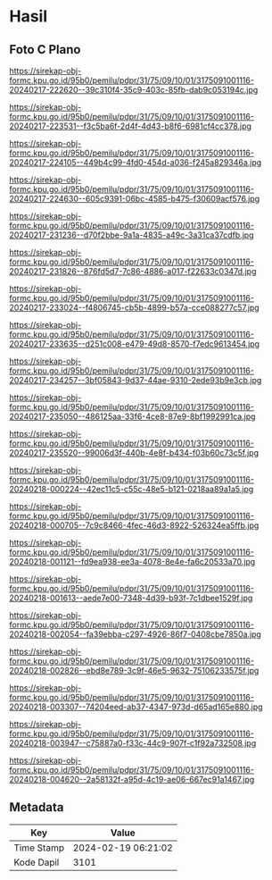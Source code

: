 # Hasil

## Foto C Plano

https://sirekap-obj-formc.kpu.go.id/95b0/pemilu/pdpr/31/75/09/10/01/3175091001116-20240217-222620--39c310f4-35c9-403c-85fb-dab9c053194c.jpg

https://sirekap-obj-formc.kpu.go.id/95b0/pemilu/pdpr/31/75/09/10/01/3175091001116-20240217-223531--f3c5ba6f-2d4f-4d43-b8f6-6981cf4cc378.jpg

https://sirekap-obj-formc.kpu.go.id/95b0/pemilu/pdpr/31/75/09/10/01/3175091001116-20240217-224105--449b4c99-4fd0-454d-a036-f245a829346a.jpg

https://sirekap-obj-formc.kpu.go.id/95b0/pemilu/pdpr/31/75/09/10/01/3175091001116-20240217-224630--605c9391-06bc-4585-b475-f30609acf576.jpg

https://sirekap-obj-formc.kpu.go.id/95b0/pemilu/pdpr/31/75/09/10/01/3175091001116-20240217-231236--d70f2bbe-9a1a-4835-a49c-3a31ca37cdfb.jpg

https://sirekap-obj-formc.kpu.go.id/95b0/pemilu/pdpr/31/75/09/10/01/3175091001116-20240217-231826--876fd5d7-7c86-4886-a017-f22633c0347d.jpg

https://sirekap-obj-formc.kpu.go.id/95b0/pemilu/pdpr/31/75/09/10/01/3175091001116-20240217-233024--f4806745-cb5b-4899-b57a-cce088277c57.jpg

https://sirekap-obj-formc.kpu.go.id/95b0/pemilu/pdpr/31/75/09/10/01/3175091001116-20240217-233635--d251c008-e479-49d8-8570-f7edc9613454.jpg

https://sirekap-obj-formc.kpu.go.id/95b0/pemilu/pdpr/31/75/09/10/01/3175091001116-20240217-234257--3bf05843-9d37-44ae-9310-2ede93b9e3cb.jpg

https://sirekap-obj-formc.kpu.go.id/95b0/pemilu/pdpr/31/75/09/10/01/3175091001116-20240217-235050--486125aa-33f6-4ce8-87e9-8bf1992991ca.jpg

https://sirekap-obj-formc.kpu.go.id/95b0/pemilu/pdpr/31/75/09/10/01/3175091001116-20240217-235520--99006d3f-440b-4e8f-b434-f03b60c73c5f.jpg

https://sirekap-obj-formc.kpu.go.id/95b0/pemilu/pdpr/31/75/09/10/01/3175091001116-20240218-000224--42ec11c5-c55c-48e5-b121-0218aa89a1a5.jpg

https://sirekap-obj-formc.kpu.go.id/95b0/pemilu/pdpr/31/75/09/10/01/3175091001116-20240218-000705--7c9c8466-4fec-46d3-8922-526324ea5ffb.jpg

https://sirekap-obj-formc.kpu.go.id/95b0/pemilu/pdpr/31/75/09/10/01/3175091001116-20240218-001121--fd9ea938-ee3a-4078-8e4e-fa6c20533a70.jpg

https://sirekap-obj-formc.kpu.go.id/95b0/pemilu/pdpr/31/75/09/10/01/3175091001116-20240218-001613--aede7e00-7348-4d39-b93f-7c1dbee1529f.jpg

https://sirekap-obj-formc.kpu.go.id/95b0/pemilu/pdpr/31/75/09/10/01/3175091001116-20240218-002054--fa39ebba-c297-4926-86f7-0408cbe7850a.jpg

https://sirekap-obj-formc.kpu.go.id/95b0/pemilu/pdpr/31/75/09/10/01/3175091001116-20240218-002826--ebd8e789-3c9f-46e5-9632-75106233575f.jpg

https://sirekap-obj-formc.kpu.go.id/95b0/pemilu/pdpr/31/75/09/10/01/3175091001116-20240218-003307--74204eed-ab37-4347-973d-d65ad165e880.jpg

https://sirekap-obj-formc.kpu.go.id/95b0/pemilu/pdpr/31/75/09/10/01/3175091001116-20240218-003947--c75887a0-f33c-44c9-907f-c1f92a732508.jpg

https://sirekap-obj-formc.kpu.go.id/95b0/pemilu/pdpr/31/75/09/10/01/3175091001116-20240218-004620--2a58132f-a95d-4c19-ae06-667ec91a1467.jpg


## Metadata

| Key        | Value               |
| ---------- | ------------------- |
| Time Stamp | 2024-02-19 06:21:02 |
| Kode Dapil | 3101                |



